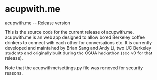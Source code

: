 acupwith.me
===========

acupwith.me -- Release version

This is the source code for the current release of acupwith.me. 
acupwith.me is an web app designed to allow bored Berkeley coffee drinkers to connect with each other for conversations etc.
It is currently developed and maintained by Brian Sang and Andy Li, two UC Berkeley students and originally built during the CSUA hackathon (see v0 for that release).



Note that the acupwithme/settings.py file was removed for security reasons.
